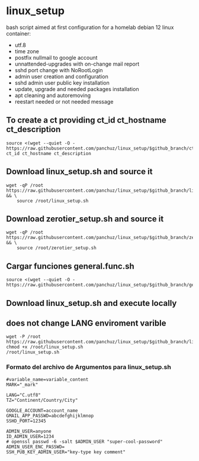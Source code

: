 # linux_setup
bash script aimed at first configuration for a homelab debian 12 linux container:
- utf.8
- time zone
- postfix nullmail to google account
- unnattended-upgrades with on-change mail report
- sshd port change with NoRootLogin
- admin user creation and configuration
- sshd admin user public key installation
- update, upgrade and needed packages installation
- apt cleaning and autoremoving
- reestart needed or not needed message


## To create a ct providing ct_id ct_hostname ct_description
```
source <(wget --quiet -O - https://raw.githubusercontent.com/panchuz/linux_setup/$github_branch/ct_create.sh) ct_id ct_hostname ct_description
```

## Download linux_setup.sh and source it
```
wget -qP /root https://raw.githubusercontent.com/panchuz/linux_setup/$github_branch/linux_setup.sh && \
    source /root/linux_setup.sh
```

## Download zerotier_setup.sh and source it
```
wget -qP /root https://raw.githubusercontent.com/panchuz/linux_setup/$github_branch/zerotier_setup.sh && \
	source /root/zerotier_setup.sh
```

## Cargar funciones general.func.sh
```
source <(wget --quiet -O - https://raw.githubusercontent.com/panchuz/linux_setup/$github_branch/general.func.sh)
```

## Download linux_setup.sh and execute locally
## does not change LANG enviroment varible
```
wget -P /root https://raw.githubusercontent.com/panchuz/linux_setup/$github_branch/linux_setup.sh 
chmod +x /root/linux_setup.sh
/root/linux_setup.sh
```

### Formato del archivo de Argumentos para linux_setup.sh
```
#variable_name=variable_content
MARK="_mark"

LANG="C.utf8"
TZ="Continent/Country/City"

GOOGLE_ACCOUNT=account_name
GMAIL_APP_PASSWD=abcdefghijklmnop
SSHD_PORT=12345

ADMIN_USER=anyone
ID_ADMIN_USER=1234
# openssl passwd -6 -salt $ADMIN_USER "super-cool-password"
ADMIN_USER_ENC_PASSWD=
SSH_PUB_KEY_ADMIN_USER="key-type key comment"
```
